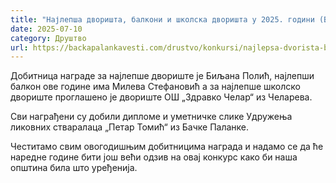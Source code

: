 ```yaml
---
title: "Најлепша дворишта, балкони и школска дворишта у 2025. години (ВИДЕО)"
date: 2025-07-10
category: Друштво
url: https://backapalankavesti.com/drustvo/konkursi/najlepsa-dvorista-balkoni-i-skolska-dvorista-u-2025-godini-video/
---
```


Добитница награде за најлепше двориште је Биљана Полић, најлепши балкон ове године има Милева Стефановић а за најлепше школско двориште проглашено је двориште ОШ „Здравко Челар“ из Челарева.

Сви награђени су добили дипломе и уметничке слике Удружења ликовних стваралаца „Петар Томић“ из Бачке Паланке.

Честитамо свим овогодишњим добитницима награда и надамо се да ће наредне године бити још већи одзив на овај конкурс како би наша општина била што уређенија.
